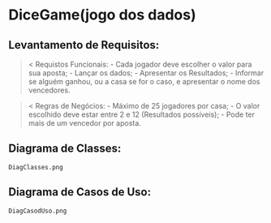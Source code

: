 # DiceGame(jogo dos dados)
## Levantamento de Requisitos:

  >< Requistos Funcionais:
    - Cada jogador deve escolher o valor para sua aposta;
    - Lançar os dados;
    - Apresentar os Resultados;
    - Informar se alguém ganhou, ou a casa se for o caso, e apresentar o nome dos vencedores.

  >< Regras de Negócios:
    - Máximo de 25 jogadores por casa;
    - O valor escolhido deve estar entre 2 e 12 (Resultados possíveis);
    - Pode ter mais de um vencedor por aposta.

## Diagrama de Classes:
`DiagClasses.png`

## Diagrama de Casos de Uso:
`DiagCasodUso.png`
